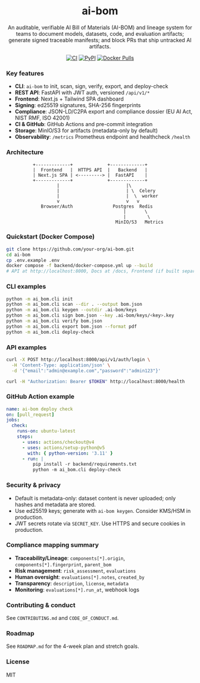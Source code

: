 <div align="center">

# ai-bom

An auditable, verifiable AI Bill of Materials (AI-BOM) and lineage system for teams to document models, datasets, code, and evaluation artifacts; generate signed traceable manifests; and block PRs that ship untracked AI artifacts.

[![CI](https://img.shields.io/github/actions/workflow/status/your-org/ai-bom/ci.yml?branch=main)](https://github.com/your-org/ai-bom/actions)
[![PyPI](https://img.shields.io/pypi/v/ai-bom.svg)](https://pypi.org/project/ai-bom/)
[![Docker Pulls](https://img.shields.io/docker/pulls/your-org/ai-bom.svg)](https://hub.docker.com/r/your-org/ai-bom)

</div>

### Key features

- **CLI**: `ai-bom` to init, scan, sign, verify, export, and deploy-check
- **REST API**: FastAPI with JWT auth, versioned `/api/v1/*`
- **Frontend**: Next.js + Tailwind SPA dashboard
- **Signing**: ed25519 signatures, SHA-256 fingerprints
- **Compliance**: JSON-LD/C2PA export and compliance dossier (EU AI Act, NIST RMF, ISO 42001)
- **CI & GitHub**: GitHub Actions and pre-commit integration
- **Storage**: MinIO/S3 for artifacts (metadata-only by default)
- **Observability**: `/metrics` Prometheus endpoint and healthcheck `/health`

### Architecture

```
          +-------------+             +-------------+
          |  Frontend   |  HTTPS API  |   Backend   |
          | Next.js SPA | <---------> |  FastAPI    |
          +-------------+             +-------------+
                   |                         |\
                   |                         | \  Celery
                   |                         |  \  worker
                   v                         v   v
             Browser/Auth               Postgres  Redis
                                            |       \
                                            |        \
                                         MinIO/S3   Metrics
```

### Quickstart (Docker Compose)

```bash
git clone https://github.com/your-org/ai-bom.git
cd ai-bom
cp .env.example .env
docker compose -f backend/docker-compose.yml up --build
# API at http://localhost:8000, Docs at /docs, Frontend (if built separately)
```

### CLI examples

```bash
python -m ai_bom.cli init
python -m ai_bom.cli scan --dir . --output bom.json
python -m ai_bom.cli keygen --outdir .ai-bom/keys
python -m ai_bom.cli sign bom.json --key .ai-bom/keys/<key>.key
python -m ai_bom.cli verify bom.json
python -m ai_bom.cli export bom.json --format pdf
python -m ai_bom.cli deploy-check
```

### API examples

```bash
curl -X POST http://localhost:8000/api/v1/auth/login \
  -H 'Content-Type: application/json' \
  -d '{"email":"admin@example.com","password":"admin123"}'

curl -H "Authorization: Bearer $TOKEN" http://localhost:8000/health
```

### GitHub Action example

```yaml
name: ai-bom deploy check
on: [pull_request]
jobs:
  check:
    runs-on: ubuntu-latest
    steps:
      - uses: actions/checkout@v4
      - uses: actions/setup-python@v5
        with: { python-version: '3.11' }
      - run: |
          pip install -r backend/requirements.txt
          python -m ai_bom.cli deploy-check
```

### Security & privacy

- Default is metadata-only: dataset content is never uploaded; only hashes and metadata are stored.
- Use ed25519 keys; generate with `ai-bom keygen`. Consider KMS/HSM in production.
- JWT secrets rotate via `SECRET_KEY`. Use HTTPS and secure cookies in production.

### Compliance mapping summary

- **Traceability/Lineage**: `components[*].origin`, `components[*].fingerprint`, `parent_bom`
- **Risk management**: `risk_assessment`, `evaluations`
- **Human oversight**: `evaluations[*].notes`, `created_by`
- **Transparency**: `description`, `license`, `metadata`
- **Monitoring**: `evaluations[*].run_at`, webhook logs

### Contributing & conduct

See `CONTRIBUTING.md` and `CODE_OF_CONDUCT.md`.

### Roadmap

See `ROADMAP.md` for the 4-week plan and stretch goals.

### License

MIT

